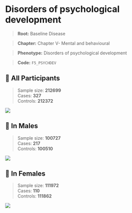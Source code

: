 # Disorders of psychological development

> **Root:** Baseline Disease  

> **Chapter:** Chapter V- Mental and behavioural  

> **Phenotype:** Disorders of psychological development  

> **Code:** `F5_PSYCHDEV`

## 🧪 All Participants  
> Sample size: **212699**  
> Cases: **327**  
> Controls: **212372**
<img src="/Disease/Figures/ALL/Incidence/F5_PSYCHDEV.png"/>
<CsvTable src="/Disease_Data/ALL/Incidence/COX_F5_PSYCHDEV.csv" label="🔍 View full results" />

## 👨 In Males  
> Sample size: **100727**  
> Cases: **217**  
> Controls: **100510**
<img src="/Disease/Figures/Male/Incidence/F5_PSYCHDEV.png"/>
<CsvTable src="/Disease_Data/Male/Incidence/COX_F5_PSYCHDEV.csv" label="🔍 View full results" />

## 👩 In Females  
> Sample size: **111972**  
> Cases: **110**  
> Controls: **111862**
<img src="/Disease/Figures/Female/Incidence/F5_PSYCHDEV.png"/>
<CsvTable src="/Disease_Data/Female/Incidence/COX_F5_PSYCHDEV.csv" label="🔍 View full results" />
